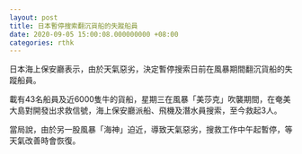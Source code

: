 ```yaml
---
layout: post
title: 日本暫停搜索翻沉貨船的失蹤船員
date: 2020-09-05 15:00:08.000000000 +08:00
categories: rthk
---
```


日本海上保安廳表示，由於天氣惡劣，決定暫停搜索日前在風暴期間翻沉貨船的失蹤船員。

載有43名船員及近6000隻牛的貨船，星期三在風暴「美莎克」吹襲期間，在奄美大島對開發出求救信號，海上保安廳派船、飛機及潛水員搜索，至今救起3人。

當局說，由於另一股風暴「海神」迫近，導致天氣惡劣，搜救工作中午起暫停，等天氣改善時會恢復。
